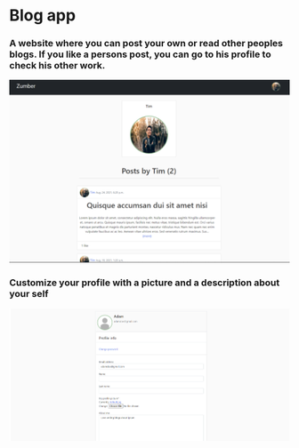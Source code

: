 <h1>Blog app</h1>
<h3>A website where you can post your own or read other peoples blogs. If you like a persons post, you can go to his profile to check his other work. </h3>
<img src='media/Image2.png' >
    
<h3>Customize your profile with a picture and a description about your self</h3>
<img src='media/1.png' >
